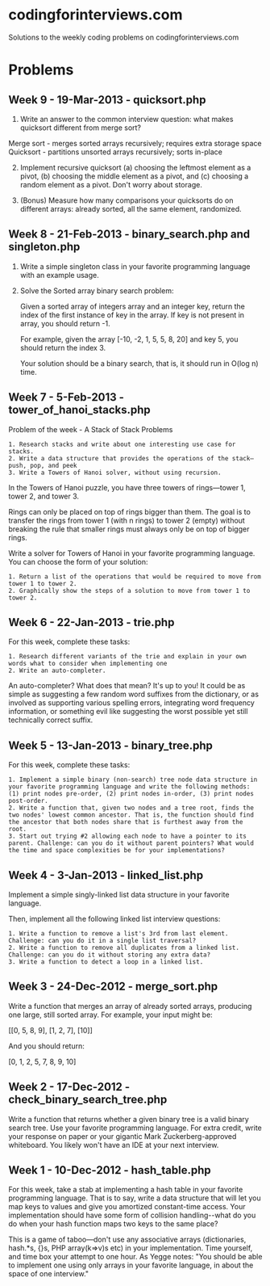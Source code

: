 codingforinterviews.com
=======================

Solutions to the weekly coding problems on codingforinterviews.com

Problems
========

Week 9 - 19-Mar-2013 - quicksort.php
--------------------

1. Write an answer to the common interview question: what makes quicksort different from merge sort?

Merge sort - merges sorted arrays recursively; requires extra storage space
Quicksort - partitions unsorted arrays recursively; sorts in-place

2. Implement recursive quicksort (a) choosing the leftmost element as a
pivot, (b) choosing the middle element as a pivot, and (c) choosing a random
element as a pivot. Don't worry about storage.

3. (Bonus) Measure how many comparisons your quicksorts do on different
arrays: already sorted, all the same element, randomized.


Week 8 - 21-Feb-2013 - binary_search.php and singleton.php
--------------------

1. Write a simple singleton class in your favorite programming language with an example usage.
2. Solve the Sorted array binary search problem:

    Given a sorted array of integers array and an integer key, return the
    index of the first instance of key in the array. If key is not present in
    array, you should return -1.

    For example, given the array [-10, -2, 1, 5, 5, 8, 20] and key 5, you
    should return the index 3.

    Your solution should be a binary search, that is, it should run in O(log n) time.

Week 7 - 5-Feb-2013 - tower_of_hanoi_stacks.php
--------------------

Problem of the week - A Stack of Stack Problems

    1. Research stacks and write about one interesting use case for stacks.
    2. Write a data structure that provides the operations of the stack—push, pop, and peek
    3. Write a Towers of Hanoi solver, without using recursion.

In the Towers of Hanoi puzzle, you have three towers of rings—tower 1, tower
2, and tower 3.

Rings can only be placed on top of rings bigger than them. The goal is to
transfer the rings from tower 1 (with n rings) to tower 2 (empty) without
breaking the rule that smaller rings must always only be on top of bigger
rings.

Write a solver for Towers of Hanoi in your favorite programming language. You
can choose the form of your solution:

    1. Return a list of the operations that would be required to move from tower 1 to tower 2.
    2. Graphically show the steps of a solution to move from tower 1 to tower 2.


Week 6 - 22-Jan-2013 - trie.php
--------------------

For this week, complete these tasks:

    1. Research different variants of the trie and explain in your own words what to consider when implementing one
    2. Write an auto-completer.

An auto-completer? What does that mean? It's up to you! It could be as simple
as suggesting a few random word suffixes from the dictionary, or as involved
as supporting various spelling errors, integrating word frequency
information, or something evil like suggesting the worst possible yet still
technically correct suffix.


Week 5 - 13-Jan-2013 - binary_tree.php
--------------------

For this week, complete these tasks:

    1. Implement a simple binary (non-search) tree node data structure in your favorite programming language and write the following methods: (1) print nodes pre-order, (2) print nodes in-order, (3) print nodes post-order.
    2. Write a function that, given two nodes and a tree root, finds the two nodes' lowest common ancestor. That is, the function should find the ancestor that both nodes share that is furthest away from the root.
    3. Start out trying #2 allowing each node to have a pointer to its parent. Challenge: can you do it without parent pointers? What would the time and space complexities be for your implementations?


Week 4 - 3-Jan-2013 - linked_list.php
--------------------

Implement a simple singly-linked list data structure in your favorite language.

Then, implement all the following linked list interview questions:

    1. Write a function to remove a list's 3rd from last element. Challenge: can you do it in a single list traversal?
    2. Write a function to remove all duplicates from a linked list. Challenge: can you do it without storing any extra data?
    3. Write a function to detect a loop in a linked list.

Week 3 - 24-Dec-2012 - merge_sort.php
--------------------

Write a function that merges an array of already sorted arrays, producing one
large, still sorted array. For example, your input might be:

[[0, 5, 8, 9], [1, 2, 7], [10]]

And you should return:

[0, 1, 2, 5, 7, 8, 9, 10]


Week 2 - 17-Dec-2012 - check_binary_search_tree.php
--------------

Write a function that returns whether a given binary tree is a valid binary search tree. Use your favorite programming language. For extra credit, write your response on paper or your gigantic Mark Zuckerberg-approved whiteboard. You likely won't have an IDE at your next interview.


Week 1 - 10-Dec-2012 - hash_table.php
-----------

For this week, take a stab at implementing a hash table in your favorite programming language. That is to say, write a data structure that will let you map keys to values and give you amortized constant-time access. Your implementation should have some form of collision handling--what do you do when your hash function maps two keys to the same place?

This is a game of taboo—don't use any associative arrays (dictionaries, hash.*s, {}s, PHP array(k=>v)s etc) in your implementation. Time yourself, and time box your attempt to one hour. As Yegge notes: "You should be able to implement one using only arrays in your favorite language, in about the space of one interview."
